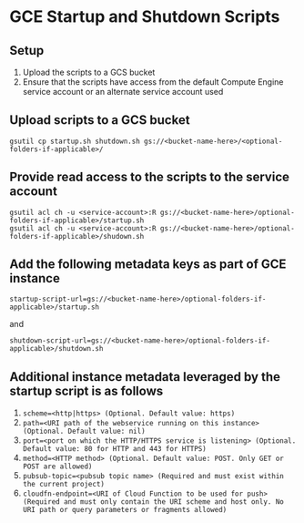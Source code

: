 # GCE Startup and Shutdown Scripts

## Setup

1. Upload the scripts to a GCS bucket
2. Ensure that the scripts have access from the default Compute Engine service account or an alternate service account used

## Upload scripts to a GCS bucket

```
gsutil cp startup.sh shutdown.sh gs://<bucket-name-here>/<optional-folders-if-applicable>/
```

## Provide read access to the scripts to the service account

```
gsutil acl ch -u <service-account>:R gs://<bucket-name-here>/optional-folders-if-applicable>/startup.sh
gsutil acl ch -u <service-account>:R gs://<bucket-name-here>/optional-folders-if-applicable>/shudown.sh
```

## Add the following metadata keys as part of GCE instance
`startup-script-url=gs://<bucket-name-here>/optional-folders-if-applicable>/startup.sh`

and 

`shutdown-script-url=gs://<bucket-name-here>/optional-folders-if-applicable>/shutdown.sh`

## Additional instance metadata leveraged by the startup script is as follows
1. `scheme=<http|https> (Optional. Default value: https)`
2. `path=<URI path of the webservice running on this instance> (Optional. Default value: nil)`
3. `port=<port on which the HTTP/HTTPS service is listening> (Optional. Default value: 80 for HTTP and 443 for HTTPS)`
4. `method=<HTTP method> (Optional. Default value: POST. Only GET or POST are allowed)`
5. `pubsub-topic=<pubsub topic name> (Required and must exist within the current project)`
6. `cloudfn-endpoint=<URI of Cloud Function to be used for push> (Required and must only contain the URI scheme and host only. No URI path or query parameters or fragments allowed)`

